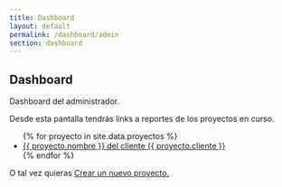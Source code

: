 ```yaml
---
title: Dashboard
layout: default
permalink: /dashboard/admin
section: dashboard
---
```

## Dashboard
<p>Dashboard del administrador.</p>
<p>Desde esta pantalla tendrás links a reportes de los proyectos en curso.</p>
<ul>
	{% for proyecto in site.data.proyectos %}
	<li><a href="/proyectos/update/">{{ proyecto.nombre }} del cliente {{ proyecto.cliente }}</a></li>
	{% endfor %}
</ul>
<p> O tal vez quieras <a href="/proyectos/crear">Crear un nuevo proyecto.</a></p>